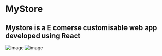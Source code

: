# MyStore
## Mystore is a E comerse customisable web app developed using React
![image](https://github.com/balserDev/MyStore-/assets/134951579/43241def-cc89-45a3-9548-346c8c1722a2)
![image](https://github.com/balserDev/MyStore-/assets/134951579/1b1f8011-3aeb-4250-ab7b-037d7da55e63)

